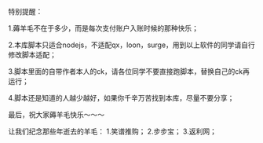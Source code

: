 
特别提醒：

1.薅羊毛不在于多少，而是每次支付账户入账时候的那种快乐；

2.本库脚本只适合nodejs，不适配qx，loon，surge，用到以上软件的同学请自行修改脚本适配；

3.脚本里面的自带作者本人的ck，请各位同学不要直接跑脚本，替换自己的ck再运行；

4.脚本还是知道的人越少越好，如果你千辛万苦找到本库，尽量不要分享；

最后，祝大家薅羊毛快乐～～～


让我们纪念那些年逝去的羊毛：
1.笑谱推购；
2.步步宝；
3.返利网；
